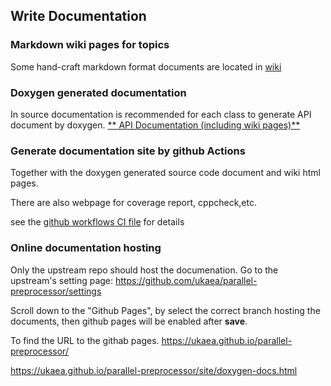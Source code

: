 ## Write Documentation

### Markdown wiki pages for topics

Some hand-craft markdown format documents are located in [wiki](../wiki/)

### Doxygen generated documentation

In source documentation is recommended for each class to generate API document by doxygen.
[** API Documentation (including wiki pages)**](https://ukaea.github.io/parallel-preprocessor/site/doxygen-docs.html)

### Generate documentation site by github Actions

Together with the doxygen generated source code document and wiki html pages.

There are also webpage for coverage report, cppcheck,etc. 

see the [github workflows CI file](../.github/workflows/github-ci.yml) for details


### Online documentation hosting

Only the upstream repo should host the documenation. Go to the upstream's setting page:
https://github.com/ukaea/parallel-preprocessor/settings

Scroll down to the "Github Pages", by select the correct branch hosting the documents, then github pages will be enabled after **save**.

To find the URL to the githab pages.
https://ukaea.github.io/parallel-preprocessor/

https://ukaea.github.io/parallel-preprocessor/site/doxygen-docs.html

